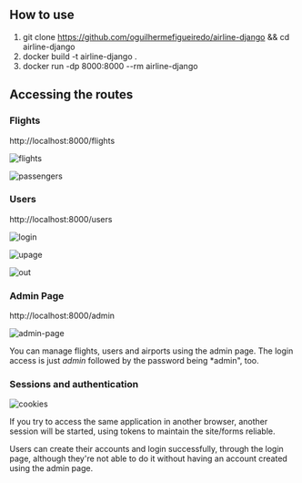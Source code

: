 ## How to use

1. git clone https://github.com/oguilhermefigueiredo/airline-django && cd airline-django
1. docker build -t airline-django .
1. docker run -dp 8000:8000 --rm airline-django

## Accessing the routes

### Flights

http://localhost:8000/flights

![flights](https://user-images.githubusercontent.com/97318219/159582175-c4d1ecde-774e-4003-a7bb-29247144296f.png)

![passengers](https://user-images.githubusercontent.com/97318219/159582791-488ca9a6-22fe-492f-af8b-981a670aa1fd.png)

### Users

http://localhost:8000/users

![login](https://user-images.githubusercontent.com/97318219/159582384-f1bac281-9f76-4d7b-9e76-7bd0f6a6f46e.png)

![upage](https://user-images.githubusercontent.com/97318219/159582963-2107de10-44da-4a00-ad47-ae4a5fd7de3e.png)

![out](https://user-images.githubusercontent.com/97318219/159582972-b7efdb80-3245-4d41-93e2-71bf81c32ba1.png)

### Admin Page

http://localhost:8000/admin

![admin-page](https://user-images.githubusercontent.com/97318219/159582412-df1afb7a-2076-44fd-93b5-760a68e48fb5.png)

You can manage flights, users and airports using the admin page. The login
access is just *admin* followed by the password being *admin", too.

### Sessions and authentication

![cookies](https://user-images.githubusercontent.com/97318219/159583147-4ee11852-bbfe-4e06-ab6e-0ced7bbb6fc6.png)

If you try to access the same application in another browser, another session 
will be started, using tokens to maintain the site/forms reliable.

Users can create their accounts and login successfully, through the login page,
although they're not able to do it without having an account created using the 
admin page.
